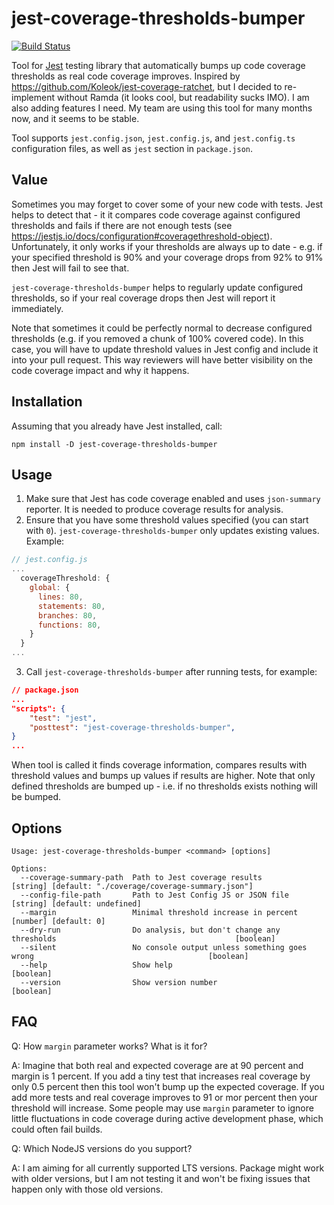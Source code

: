 # jest-coverage-thresholds-bumper

[![Build Status](https://travis-ci.org/Litee/jest-coverage-thresholds-bumper.png)](https://travis-ci.org/Litee/jest-coverage-thresholds-bumper)

Tool for [Jest](https://jestjs.io/) testing library that automatically bumps up code coverage thresholds as real code coverage improves. Inspired by <https://github.com/Koleok/jest-coverage-ratchet>, but I decided to re-implement without Ramda (it looks cool, but readability sucks IMO). I am also adding features I need. My team are using this tool for many months now, and it seems to be stable.

Tool supports `jest.config.json`, `jest.config.js`, and `jest.config.ts` configuration files, as well as `jest` section in `package.json`.

## Value

Sometimes you may forget to cover some of your new code with tests. Jest helps to detect that - it it compares code coverage against configured thresholds and fails if there are not enough tests (see https://jestjs.io/docs/configuration#coveragethreshold-object). Unfortunately, it only works if your thresholds are always up to date - e.g. if your specified threshold is 90% and your coverage drops from 92% to 91% then Jest will fail to see that.

`jest-coverage-thresholds-bumper` helps to regularly update configured thresholds, so if your real coverage drops then Jest will report it immediately.

Note that sometimes it could be perfectly normal to decrease configured thresholds (e.g. if you removed a chunk of 100% covered code). In this case, you will have to update threshold values in Jest config and include it into your pull request. This way reviewers will have better visibility on the code coverage impact and why it happens.

## Installation

Assuming that you already have Jest installed, call:

`npm install -D jest-coverage-thresholds-bumper`

## Usage

1. Make sure that Jest has code coverage enabled and uses `json-summary` reporter. It is needed to produce coverage results for analysis.
2. Ensure that you have some threshold values specified (you can start with `0`). `jest-coverage-thresholds-bumper` only updates existing values. Example:

```JavaScript
// jest.config.js
...
  coverageThreshold: {
    global: {
      lines: 80,
      statements: 80,
      branches: 80,
      functions: 80,
    }
  }
...
```

3. Call `jest-coverage-thresholds-bumper` after running tests, for example:

```json
// package.json
...
"scripts": {
    "test": "jest",
    "posttest": "jest-coverage-thresholds-bumper",
}
...
```

When tool is called it finds coverage information, compares results with threshold values and bumps up values if results are higher. Note that only defined thresholds are bumped up - i.e. if no thresholds exists nothing will be bumped.

## Options

```text
Usage: jest-coverage-thresholds-bumper <command> [options]

Options:
  --coverage-summary-path  Path to Jest coverage results          [string] [default: "./coverage/coverage-summary.json"]
  --config-file-path       Path to Jest Config JS or JSON file    [string] [default: undefined]
  --margin                 Minimal threshold increase in percent                                   [number] [default: 0]
  --dry-run                Do analysis, but don't change any thresholds                                        [boolean]
  --silent                 No console output unless something goes wrong                                       [boolean]
  --help                   Show help                                                                           [boolean]
  --version                Show version number                                                                 [boolean]
```

## FAQ

Q: How `margin` parameter works? What is it for?

A: Imagine that both real and expected coverage are at 90 percent and margin is 1 percent. If you add a tiny test that increases real coverage by only 0.5 percent then this tool won't bump up the expected coverage. If you add more tests and real coverage improves to 91 or mor percent then your threshold will increase. Some people may use `margin` parameter to ignore little fluctuations in code coverage during active development phase, which could often fail builds.

Q: Which NodeJS versions do you support?

A: I am aiming for all currently supported LTS versions. Package might work with older versions, but I am not testing it and won't be fixing issues that happen only with those old versions.
